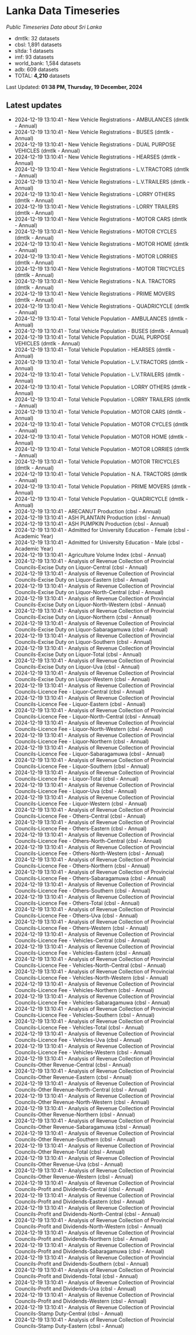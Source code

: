 # Lanka Data Timeseries
*Public Timeseries Data about Sri Lanka*

* dmtlk: 32 datasets
* cbsl: 1,891 datasets
* sltda: 1 datasets
* imf: 93 datasets
* world_bank: 1,584 datasets
* adb: 609 datasets
* TOTAL: **4,210** datasets

Last Updated: **01:38 PM, Thursday, 19 December, 2024**

## Latest updates

* 2024-12-19 13:10:41 - New Vehicle Registrations - AMBULANCES (dmtlk - Annual)
* 2024-12-19 13:10:41 - New Vehicle Registrations - BUSES (dmtlk - Annual)
* 2024-12-19 13:10:41 - New Vehicle Registrations - DUAL PURPOSE VEHICLES (dmtlk - Annual)
* 2024-12-19 13:10:41 - New Vehicle Registrations - HEARSES (dmtlk - Annual)
* 2024-12-19 13:10:41 - New Vehicle Registrations - L.V.TRACTORS (dmtlk - Annual)
* 2024-12-19 13:10:41 - New Vehicle Registrations - L.V.TRAILERS (dmtlk - Annual)
* 2024-12-19 13:10:41 - New Vehicle Registrations - LORRY OTHERS (dmtlk - Annual)
* 2024-12-19 13:10:41 - New Vehicle Registrations - LORRY TRAILERS (dmtlk - Annual)
* 2024-12-19 13:10:41 - New Vehicle Registrations - MOTOR CARS (dmtlk - Annual)
* 2024-12-19 13:10:41 - New Vehicle Registrations - MOTOR CYCLES (dmtlk - Annual)
* 2024-12-19 13:10:41 - New Vehicle Registrations - MOTOR HOME (dmtlk - Annual)
* 2024-12-19 13:10:41 - New Vehicle Registrations - MOTOR LORRIES (dmtlk - Annual)
* 2024-12-19 13:10:41 - New Vehicle Registrations - MOTOR TRICYCLES (dmtlk - Annual)
* 2024-12-19 13:10:41 - New Vehicle Registrations - N.A. TRACTORS (dmtlk - Annual)
* 2024-12-19 13:10:41 - New Vehicle Registrations - PRIME MOVERS (dmtlk - Annual)
* 2024-12-19 13:10:41 - New Vehicle Registrations - QUADRICYCLE (dmtlk - Annual)
* 2024-12-19 13:10:41 - Total Vehicle Population - AMBULANCES (dmtlk - Annual)
* 2024-12-19 13:10:41 - Total Vehicle Population - BUSES (dmtlk - Annual)
* 2024-12-19 13:10:41 - Total Vehicle Population - DUAL PURPOSE VEHICLES (dmtlk - Annual)
* 2024-12-19 13:10:41 - Total Vehicle Population - HEARSES (dmtlk - Annual)
* 2024-12-19 13:10:41 - Total Vehicle Population - L.V.TRACTORS (dmtlk - Annual)
* 2024-12-19 13:10:41 - Total Vehicle Population - L.V.TRAILERS (dmtlk - Annual)
* 2024-12-19 13:10:41 - Total Vehicle Population - LORRY OTHERS (dmtlk - Annual)
* 2024-12-19 13:10:41 - Total Vehicle Population - LORRY TRAILERS (dmtlk - Annual)
* 2024-12-19 13:10:41 - Total Vehicle Population - MOTOR CARS (dmtlk - Annual)
* 2024-12-19 13:10:41 - Total Vehicle Population - MOTOR CYCLES (dmtlk - Annual)
* 2024-12-19 13:10:41 - Total Vehicle Population - MOTOR HOME (dmtlk - Annual)
* 2024-12-19 13:10:41 - Total Vehicle Population - MOTOR LORRIES (dmtlk - Annual)
* 2024-12-19 13:10:41 - Total Vehicle Population - MOTOR TRICYCLES (dmtlk - Annual)
* 2024-12-19 13:10:41 - Total Vehicle Population - N.A. TRACTORS (dmtlk - Annual)
* 2024-12-19 13:10:41 - Total Vehicle Population - PRIME MOVERS (dmtlk - Annual)
* 2024-12-19 13:10:41 - Total Vehicle Population - QUADRICYCLE (dmtlk - Annual)
* 2024-12-19 13:10:41 - ARECANUT Production (cbsl - Annual)
* 2024-12-19 13:10:41 - ASH PLANTAIN Production (cbsl - Annual)
* 2024-12-19 13:10:41 - ASH PUMPKIN Production (cbsl - Annual)
* 2024-12-19 13:10:41 - Admitted for University Education - Female (cbsl - Academic Year)
* 2024-12-19 13:10:41 - Admitted for University Education - Male (cbsl - Academic Year)
* 2024-12-19 13:10:41 - Agriculture Volume Index (cbsl - Annual)
* 2024-12-19 13:10:41 - Analysis of Revenue Collection of Provincial Councils-Excise Duty on Liquor-Central (cbsl - Annual)
* 2024-12-19 13:10:41 - Analysis of Revenue Collection of Provincial Councils-Excise Duty on Liquor-Eastern (cbsl - Annual)
* 2024-12-19 13:10:41 - Analysis of Revenue Collection of Provincial Councils-Excise Duty on Liquor-North-Central (cbsl - Annual)
* 2024-12-19 13:10:41 - Analysis of Revenue Collection of Provincial Councils-Excise Duty on Liquor-North-Western (cbsl - Annual)
* 2024-12-19 13:10:41 - Analysis of Revenue Collection of Provincial Councils-Excise Duty on Liquor-Northern (cbsl - Annual)
* 2024-12-19 13:10:41 - Analysis of Revenue Collection of Provincial Councils-Excise Duty on Liquor-Sabaragamuwa (cbsl - Annual)
* 2024-12-19 13:10:41 - Analysis of Revenue Collection of Provincial Councils-Excise Duty on Liquor-Southern (cbsl - Annual)
* 2024-12-19 13:10:41 - Analysis of Revenue Collection of Provincial Councils-Excise Duty on Liquor-Total (cbsl - Annual)
* 2024-12-19 13:10:41 - Analysis of Revenue Collection of Provincial Councils-Excise Duty on Liquor-Uva (cbsl - Annual)
* 2024-12-19 13:10:41 - Analysis of Revenue Collection of Provincial Councils-Excise Duty on Liquor-Western (cbsl - Annual)
* 2024-12-19 13:10:41 - Analysis of Revenue Collection of Provincial Councils-Licence Fee - Liquor-Central (cbsl - Annual)
* 2024-12-19 13:10:41 - Analysis of Revenue Collection of Provincial Councils-Licence Fee - Liquor-Eastern (cbsl - Annual)
* 2024-12-19 13:10:41 - Analysis of Revenue Collection of Provincial Councils-Licence Fee - Liquor-North-Central (cbsl - Annual)
* 2024-12-19 13:10:41 - Analysis of Revenue Collection of Provincial Councils-Licence Fee - Liquor-North-Western (cbsl - Annual)
* 2024-12-19 13:10:41 - Analysis of Revenue Collection of Provincial Councils-Licence Fee - Liquor-Northern (cbsl - Annual)
* 2024-12-19 13:10:41 - Analysis of Revenue Collection of Provincial Councils-Licence Fee - Liquor-Sabaragamuwa (cbsl - Annual)
* 2024-12-19 13:10:41 - Analysis of Revenue Collection of Provincial Councils-Licence Fee - Liquor-Southern (cbsl - Annual)
* 2024-12-19 13:10:41 - Analysis of Revenue Collection of Provincial Councils-Licence Fee - Liquor-Total (cbsl - Annual)
* 2024-12-19 13:10:41 - Analysis of Revenue Collection of Provincial Councils-Licence Fee - Liquor-Uva (cbsl - Annual)
* 2024-12-19 13:10:41 - Analysis of Revenue Collection of Provincial Councils-Licence Fee - Liquor-Western (cbsl - Annual)
* 2024-12-19 13:10:41 - Analysis of Revenue Collection of Provincial Councils-Licence Fee - Others-Central (cbsl - Annual)
* 2024-12-19 13:10:41 - Analysis of Revenue Collection of Provincial Councils-Licence Fee - Others-Eastern (cbsl - Annual)
* 2024-12-19 13:10:41 - Analysis of Revenue Collection of Provincial Councils-Licence Fee - Others-North-Central (cbsl - Annual)
* 2024-12-19 13:10:41 - Analysis of Revenue Collection of Provincial Councils-Licence Fee - Others-North-Western (cbsl - Annual)
* 2024-12-19 13:10:41 - Analysis of Revenue Collection of Provincial Councils-Licence Fee - Others-Northern (cbsl - Annual)
* 2024-12-19 13:10:41 - Analysis of Revenue Collection of Provincial Councils-Licence Fee - Others-Sabaragamuwa (cbsl - Annual)
* 2024-12-19 13:10:41 - Analysis of Revenue Collection of Provincial Councils-Licence Fee - Others-Southern (cbsl - Annual)
* 2024-12-19 13:10:41 - Analysis of Revenue Collection of Provincial Councils-Licence Fee - Others-Total (cbsl - Annual)
* 2024-12-19 13:10:41 - Analysis of Revenue Collection of Provincial Councils-Licence Fee - Others-Uva (cbsl - Annual)
* 2024-12-19 13:10:41 - Analysis of Revenue Collection of Provincial Councils-Licence Fee - Others-Western (cbsl - Annual)
* 2024-12-19 13:10:41 - Analysis of Revenue Collection of Provincial Councils-Licence Fee - Vehicles-Central (cbsl - Annual)
* 2024-12-19 13:10:41 - Analysis of Revenue Collection of Provincial Councils-Licence Fee - Vehicles-Eastern (cbsl - Annual)
* 2024-12-19 13:10:41 - Analysis of Revenue Collection of Provincial Councils-Licence Fee - Vehicles-North-Central (cbsl - Annual)
* 2024-12-19 13:10:41 - Analysis of Revenue Collection of Provincial Councils-Licence Fee - Vehicles-North-Western (cbsl - Annual)
* 2024-12-19 13:10:41 - Analysis of Revenue Collection of Provincial Councils-Licence Fee - Vehicles-Northern (cbsl - Annual)
* 2024-12-19 13:10:41 - Analysis of Revenue Collection of Provincial Councils-Licence Fee - Vehicles-Sabaragamuwa (cbsl - Annual)
* 2024-12-19 13:10:41 - Analysis of Revenue Collection of Provincial Councils-Licence Fee - Vehicles-Southern (cbsl - Annual)
* 2024-12-19 13:10:41 - Analysis of Revenue Collection of Provincial Councils-Licence Fee - Vehicles-Total (cbsl - Annual)
* 2024-12-19 13:10:41 - Analysis of Revenue Collection of Provincial Councils-Licence Fee - Vehicles-Uva (cbsl - Annual)
* 2024-12-19 13:10:41 - Analysis of Revenue Collection of Provincial Councils-Licence Fee - Vehicles-Western (cbsl - Annual)
* 2024-12-19 13:10:41 - Analysis of Revenue Collection of Provincial Councils-Other Revenue-Central (cbsl - Annual)
* 2024-12-19 13:10:41 - Analysis of Revenue Collection of Provincial Councils-Other Revenue-Eastern (cbsl - Annual)
* 2024-12-19 13:10:41 - Analysis of Revenue Collection of Provincial Councils-Other Revenue-North-Central (cbsl - Annual)
* 2024-12-19 13:10:41 - Analysis of Revenue Collection of Provincial Councils-Other Revenue-North-Western (cbsl - Annual)
* 2024-12-19 13:10:41 - Analysis of Revenue Collection of Provincial Councils-Other Revenue-Northern (cbsl - Annual)
* 2024-12-19 13:10:41 - Analysis of Revenue Collection of Provincial Councils-Other Revenue-Sabaragamuwa (cbsl - Annual)
* 2024-12-19 13:10:41 - Analysis of Revenue Collection of Provincial Councils-Other Revenue-Southern (cbsl - Annual)
* 2024-12-19 13:10:41 - Analysis of Revenue Collection of Provincial Councils-Other Revenue-Total (cbsl - Annual)
* 2024-12-19 13:10:41 - Analysis of Revenue Collection of Provincial Councils-Other Revenue-Uva (cbsl - Annual)
* 2024-12-19 13:10:41 - Analysis of Revenue Collection of Provincial Councils-Other Revenue-Western (cbsl - Annual)
* 2024-12-19 13:10:41 - Analysis of Revenue Collection of Provincial Councils-Profit and Dividends-Central (cbsl - Annual)
* 2024-12-19 13:10:41 - Analysis of Revenue Collection of Provincial Councils-Profit and Dividends-Eastern (cbsl - Annual)
* 2024-12-19 13:10:41 - Analysis of Revenue Collection of Provincial Councils-Profit and Dividends-North-Central (cbsl - Annual)
* 2024-12-19 13:10:41 - Analysis of Revenue Collection of Provincial Councils-Profit and Dividends-North-Western (cbsl - Annual)
* 2024-12-19 13:10:41 - Analysis of Revenue Collection of Provincial Councils-Profit and Dividends-Northern (cbsl - Annual)
* 2024-12-19 13:10:41 - Analysis of Revenue Collection of Provincial Councils-Profit and Dividends-Sabaragamuwa (cbsl - Annual)
* 2024-12-19 13:10:41 - Analysis of Revenue Collection of Provincial Councils-Profit and Dividends-Southern (cbsl - Annual)
* 2024-12-19 13:10:41 - Analysis of Revenue Collection of Provincial Councils-Profit and Dividends-Total (cbsl - Annual)
* 2024-12-19 13:10:41 - Analysis of Revenue Collection of Provincial Councils-Profit and Dividends-Uva (cbsl - Annual)
* 2024-12-19 13:10:41 - Analysis of Revenue Collection of Provincial Councils-Profit and Dividends-Western (cbsl - Annual)
* 2024-12-19 13:10:41 - Analysis of Revenue Collection of Provincial Councils-Stamp Duty-Central (cbsl - Annual)
* 2024-12-19 13:10:41 - Analysis of Revenue Collection of Provincial Councils-Stamp Duty-Eastern (cbsl - Annual)
